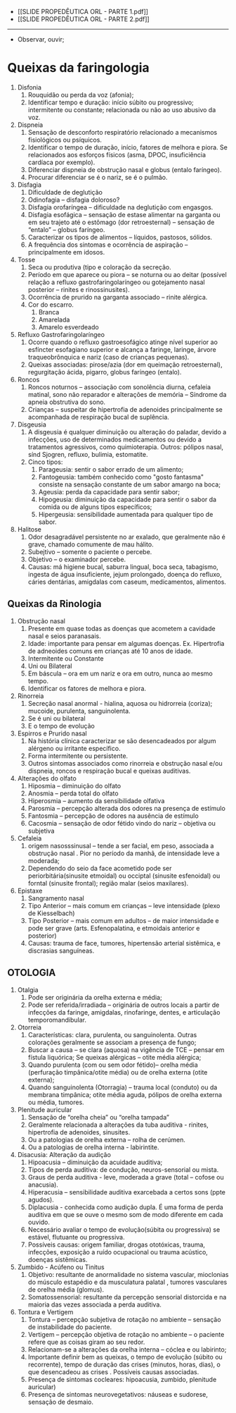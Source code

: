 - [[SLIDE PROPEDÊUTICA ORL - PARTE 1.pdf]]
- [[SLIDE PROPEDÊUTICA ORL - PARTE 2.pdf]]
---
- Observar, ouvir; 

# Queixas da faringologia
1. Disfonia
	1. Rouquidão ou perda da voz (afonia);
	2. Identificar tempo e duração: início súbito ou progressivo; intermitente ou constante; relacionada ou não ao uso abusivo da voz.
2. Dispneia
	1. Sensação de desconforto respiratório relacionado a mecanismos fisiológicos ou psíquicos.
	2. Identificar o tempo de duração, início, fatores de melhora e piora. Se relacionados aos esforços físicos (asma, DPOC, insuficiência cardíaca por exemplo).
	3. Diferenciar dispneia de obstrução nasal e globus (entalo faríngeo). 
	4. Procurar diferenciar se é o nariz, se é o pulmão.
3. Disfagia
	1. Dificuldade de deglutição
	2. Odinofagia – disfagia doloroso?
	3. Disfagia orofaríngea – dificuldade na deglutição com engasgos.
	4. Disfagia esofágica – sensação de estase alimentar na garganta ou em seu trajeto até o estômago (dor retroesternal) – sensação de “entalo” – globus faríngeo.
	5. Caracterizar os tipos de alimentos – líquidos, pastosos, sólidos.
	6. A frequência dos sintomas e ocorrência de aspiração – principalmente em idosos.
4. Tosse
	1. Seca ou produtiva (tipo e coloração da secreção.
	2. Período em que aparece ou piora – se noturna ou ao deitar (possível relação a refluxo gastrofaringolaríngeo ou gotejamento nasal posterior – rinites e rinossinusites).
	3. Ocorrência de prurido na garganta associado – rinite alérgica.
	4. Cor do escarro.
		1. Branca
		2. Amarelada
		3. Amarelo esverdeado
5. Refluxo Gastrofaringolaríngeo
	1. Ocorre quando o refluxo gastroesofágico atinge nível superior ao esfíncter esofagiano superior e alcança a faringe, laringe, árvore traqueobrônquica e nariz (caso de crianças pequenas).
	2. Queixas associadas: pirose/azia (dor em queimação retroesternal), regurgitação ácida, pigarro, globus faríngeo (entalo).
6. Roncos
	1. Roncos noturnos – associação com sonolência diurna, cefaleia matinal, sono não reparador e alterações de memória – Síndrome da apneia obstrutiva do sono.
	2. Crianças – suspeitar de hipertrofia de adenoides principalmente se acompanhada de respiração bucal de suplência.
7. Disgeusia
	1. A disgeusia é qualquer diminuição ou alteração do paladar, devido a infecções, uso de determinados medicamentos ou devido a tratamentos agressivos, como quimioterapia. Outros: pólipos nasal, sínd Sjogren, refluxo, bulimia, estomatite.
	2. Cinco tipos: 
		1. Parageusia: sentir o sabor errado de um alimento;
		2. Fantogeusia: também conhecido como "gosto fantasma" consiste na sensação constante de um sabor amargo na boca;
		3. Ageusia: perda da capacidade para sentir sabor;
		4. Hipogeusia: diminuição da capacidade para sentir o sabor da comida ou de alguns tipos específicos;
		5. Hipergeusia: sensibilidade aumentada para qualquer tipo de sabor.
8. Halitose
	1. Odor desagradável persistente no ar exalado, que geralmente não é grave, chamado comumente de mau hálito.
	2. Subejtivo – somente o paciente o percebe.
	3. Objetivo – o examinador percebe.
	4. Causas: má higiene bucal, saburra lingual, boca seca, tabagismo, ingesta de água insuficiente, jejum prolongado, doença do refluxo, cáries dentárias, amigdalas com caseum, medicamentos, alimentos.
## Queixas da Rinologia
1. Obstrução nasal
	1. Presente em quase todas as doenças que acometem a cavidade nasal e seios paranasais.
	2. Idade: importante para pensar em algumas doenças. Ex. Hipertrofia de adneoides comuns em crianças até 10 anos de idade.
	3. Intermitente ou Constante
	4. Uni ou Bilateral
	5. Em báscula – ora em um nariz e ora em outro, nunca ao mesmo tempo.
	6. Identificar os fatores de melhora e piora.
2. Rinorreia
	1. Secreção nasal anormal - hialina, aquosa ou hidrorreia (coriza); mucoide, purulenta, sanguinolenta.
	2. Se é uni ou bilateral
	3. E o tempo de evolução
3. Espirros e Prurido nasal
	1. Na história clínica caracterizar se são desencadeados por algum alérgeno ou irritante específico.
	2. Forma intermitente ou persistente.
	3. Outros sintomas associados como rinorreia e obstrução nasal e/ou dispneia, roncos e respiração bucal e queixas auditivas.
4. Alterações do olfato
	1. Hiposmia – diminuição do olfato
	2. Anosmia – perda total do olfato
	3. Hiperosmia – aumento da sensibilidade olfativa
	4. Parosmia – percepção alterada dos odores na presença de estímulo
	5. Fantosmia – percepção de odores na ausência de estímulo
	6. Cacosmia – sensação de odor fétido vindo do nariz – objetiva ou subjetiva
5. Cefaleia
	1. origem nasosssinusal – tende a ser facial, em peso, associada a obstrução nasal . Pior no período da manhã, de intensidade leve a moderada;
	2. Dependendo do seio da face acometido pode ser periorbitária(sinusite etmoidal) ou occiptal (sinusite esfenoidal) ou forntal (sinusite frontal); região malar (seios maxilares).
6. Epistaxe
	1. Sangramento nasal
	2. Tipo Anterior – mais comum em crianças – leve intensidade (plexo de Kiesselbach)
	3. Tipo Posterior – mais comum em adultos – de maior intensidade e pode ser grave (arts. Esfenopalatina, e etmoidais anterior e posterior)
	4. Causas: trauma de face, tumores, hipertensão arterial sistêmica, e discrasias sanguíneas.
## OTOLOGIA
1. Otalgia
	1. Pode ser originária da orelha externa e média;
	2. Pode ser referida/irradiada – originária de outros locais a partir de infecções da faringe, amigdalas, rinofaringe, dentes, e articulação temporomandibular.
2. Otorreia
	1. Características: clara, purulenta, ou sanguinolenta. Outras colorações geralmente se associam a presença de fungo;
	2. Buscar a causa – se clara (aquosa) na vigência de TCE – pensar em fístula liquórica; Se queixas alérgicas – otite média alérgica;
	3. Quando purulenta (com ou sem odor fétido)– orelha média (perfuração timpânica/otite média) ou de orelha externa (otite externa);
	4. Quando sanguinolenta (Otorragia) – trauma local (conduto) ou da membrana timpânica; otite média aguda, pólipos de orelha externa ou média, tumores.
3. Plenitude auricular
	1. Sensação de “orelha cheia” ou “orelha tampada”
	2. Geralmente relacionada a alterações da tuba auditiva - rinites, hipertrofia de adenoides, sinusites.
	3. Ou a patologias de orelha externa – rolha de cerúmen.
	4. Ou a patologias de orelha interna - labirintite.
4. Disacusia: Alteração da audição
	1. Hipoacusia – diminuição da acuidade auditiva;
	2. Tipos de perda auditiva: de condução, neuros-sensorial ou mista.
	3. Graus de perda auditiva - leve, moderada a grave (total – cofose ou anacusia).
	4. Hiperacusia – sensibilidade auditiva exarcebada a certos sons (ppte agudos).
	5. Diplacusia - conhecida como audição dupla. É uma forma de perda auditiva em que se ouve o mesmo som de modo diferente em cada ouvido.
	6. Necessário avaliar o tempo de evolução(súbita ou progressiva) se estável, flutuante ou progressiva.
	7. Possíveis causas: origem familiar, drogas ototóxicas, trauma, infecções, exposição a ruído ocupacional ou trauma acústico, doenças sistêmicas.
5. Zumbido - Acúfeno ou Tinitus
	1. Objetivo: resultante de anormalidade no sistema vascular, mioclonias do músculo estapédio e da musculatura palatal , tumores vasculares de orelha média (glomus).
	2. Somatossensorial: resultante da percepção sensorial distorcida e na maioria das vezes associada a perda auditiva.
6. Tontura e Vertigem
	1. Tontura – percepção subjetiva de rotação no ambiente – sensação de instabilidade do paciente.
	2. Vertigem – percepção objetiva de rotação no ambiente – o paciente refere que as coisas giram ao seu redor.
	3. Relacionam-se a alterações da orelha interna – cóclea e ou labirinto;
	4. Importante definir bem as queixas, o tempo de evolução (súbito ou recorrente), tempo de duração das crises (minutos, horas, dias), o que desencadeou as crises . Possíveis causas associadas.
	5. Presença de sintomas cocleares: hipoacusia, zumbido, plenitude auricular)
	6. Presença de sintomas neurovegetativos: náuseas e sudorese, sensação de desmaio.